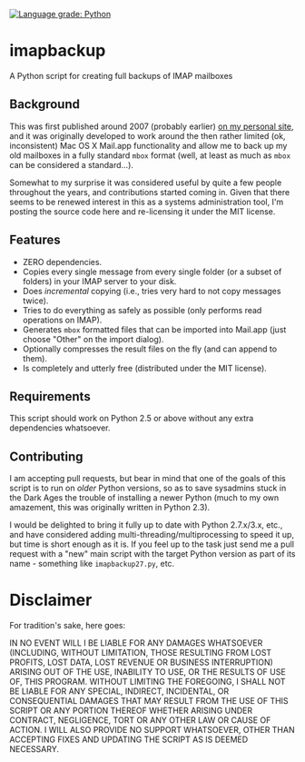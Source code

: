 [![Language grade: Python](https://img.shields.io/lgtm/grade/python/g/rcarmo/imapbackup.svg?logo=lgtm&logoWidth=18)](https://lgtm.com/projects/g/rcarmo/imapbackup/context:python)

imapbackup
==========

A Python script for creating full backups of IMAP mailboxes

## Background

This was first published around 2007 (probably earlier) [on my personal site][tao], and it was originally developed to work around the then rather limited (ok, inconsistent) Mac OS X Mail.app functionality and allow me to back up my old mailboxes in a fully standard `mbox` format (well, at least as much as `mbox` can be considered a standard...).

Somewhat to my surprise it was considered useful by quite a few people throughout the years, and contributions started coming in. Given that there seems to be renewed interest in this as a systems administration tool, I'm posting the source code here and re-licensing it under the MIT license.

## Features

* ZERO dependencies.
* Copies every single message from every single folder (or a subset of folders) in your IMAP server to your disk.
* Does _incremental_ copying (i.e., tries very hard to not copy messages twice).
* Tries to do everything as safely as possible (only performs read operations on IMAP).
* Generates `mbox` formatted files that can be imported into Mail.app (just choose "Other" on the import dialog).
* Optionally compresses the result files on the fly (and can append to them).
* Is completely and utterly free (distributed under the MIT license).

## Requirements

This script should work on Python 2.5 or above without any extra dependencies whatsoever.

## Contributing

I am accepting pull requests, but bear in mind that one of the goals of this script is to run on _older_ Python versions, so as to save sysadmins stuck in the Dark Ages the trouble of installing a newer Python (much to my own amazement, this was originally written in Python 2.3).

I would be delighted to bring it fully up to date with Python 2.7.x/3.x, etc., and have considered adding multi-threading/multiprocessing to speed it up, but time is short enough as it is. If you feel up to the task just send me a pull request with a "new" main script with the target Python version as part of its name - something like `imapbackup27.py`, etc.

# Disclaimer

For tradition's sake, here goes:

IN NO EVENT WILL I BE LIABLE FOR ANY DAMAGES WHATSOEVER (INCLUDING, WITHOUT LIMITATION, THOSE RESULTING FROM LOST PROFITS, LOST DATA, LOST REVENUE OR BUSINESS INTERRUPTION) ARISING OUT OF THE USE, INABILITY TO USE, OR THE RESULTS OF USE OF, THIS PROGRAM. WITHOUT LIMITING THE FOREGOING, I SHALL NOT BE LIABLE FOR ANY SPECIAL, INDIRECT, INCIDENTAL, OR CONSEQUENTIAL DAMAGES THAT MAY RESULT FROM THE USE OF THIS SCRIPT OR ANY PORTION THEREOF WHETHER ARISING UNDER CONTRACT, NEGLIGENCE, TORT OR ANY OTHER LAW OR CAUSE OF ACTION. I WILL ALSO PROVIDE NO SUPPORT WHATSOEVER, OTHER THAN ACCEPTING FIXES AND UPDATING THE SCRIPT AS IS DEEMED NECESSARY.

[tao]: http://taoofmac.com/space/projects/imapbackup
